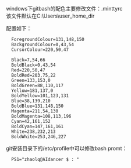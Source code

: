 windows下gitbash的配色主要修改文件：.minttyrc<br>
该文件默认在C:\Users\user_home_dir<br>

配置如下：
```
  ForegroundColour=131,148,150
  BackgroundColour=0,43,54
  CursorColour=220,50,47

  Black=7,54,66
  BoldBlack=0,43,54
  Red=220,50,47
  BoldRed=203,75,22
  Green=133,153,0
  BoldGreen=88,110,117
  Yellow=181,137,0
  BoldYellow=101,123,131
  Blue=38,139,210
  BoldBlue=131,148,150
  Magenta=211,54,130
  BoldMagenta=108,113,196
  Cyan=42,161,152
  BoldCyan=147,161,161
  White=238,232,213
  BoldWhite=253,246,227
```

git安装目录下的/etc/profile中可以修改bash promt：
```
  PS1="zhaolq@AIdancer $ : "
```
